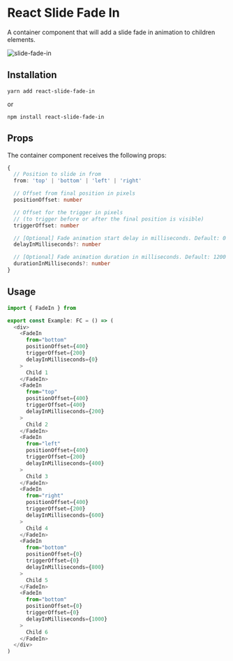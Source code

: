 # React Slide Fade In

A container component that will add a slide fade in animation to children elements.

![slide-fade-in](https://user-images.githubusercontent.com/8275052/154869937-6a9d163b-e8b7-4db2-b729-24457d428ac8.gif)

## Installation

`yarn add react-slide-fade-in`

or

`npm install react-slide-fade-in`

## Props

The container component receives the following props:
```typescript
{
  // Position to slide in from
  from: 'top' | 'bottom' | 'left' | 'right' 

  // Offset from final position in pixels
  positionOffset: number

  // Offset for the trigger in pixels 
  // (to trigger before or after the final position is visible)
  triggerOffset: number

  // [Optional] Fade animation start delay in milliseconds. Default: 0 ms
  delayInMilliseconds?: number

  // [Optional] Fade animation duration in milliseconds. Default: 1200 ms
  durationInMilliseconds?: number
}
```

## Usage

```typescript
import { FadeIn } from 

export const Example: FC = () => (
  <div>
    <FadeIn 
      from="bottom"
      positionOffset={400}
      triggerOffset={200}
      delayInMilliseconds={0}
    >
      Child 1
    </FadeIn>
    <FadeIn
      from="top"
      positionOffset={400}
      triggerOffset={400}
      delayInMilliseconds={200}
    >
      Child 2
    </FadeIn>
    <FadeIn
      from="left"
      positionOffset={400}
      triggerOffset={200}
      delayInMilliseconds={400}
    >
      Child 3
    </FadeIn>
    <FadeIn
      from="right"
      positionOffset={400}
      triggerOffset={200}
      delayInMilliseconds={600}
    >
      Child 4
    </FadeIn>
    <FadeIn
      from="bottom"
      positionOffset={0}
      triggerOffset={0}
      delayInMilliseconds={800}
    >
      Child 5
    </FadeIn>
    <FadeIn
      from="bottom"
      positionOffset={0}
      triggerOffset={0}
      delayInMilliseconds={1000}
    >
      Child 6
    </FadeIn>
  </div>
)
```
